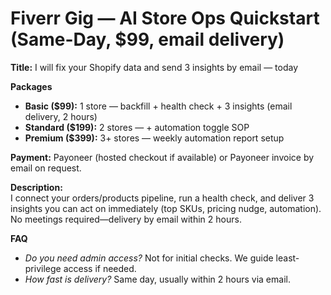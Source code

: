 # Fiverr Gig — AI Store Ops Quickstart (Same-Day, $99, email delivery)
**Title:** I will fix your Shopify data and send 3 insights by email — today

**Packages**
- **Basic ($99):** 1 store — backfill + health check + 3 insights (email delivery, 2 hours)
- **Standard ($199):** 2 stores — + automation toggle SOP
- **Premium ($399):** 3+ stores — weekly automation report setup

**Payment:** Payoneer (hosted checkout if available) or Payoneer invoice by email on request.

**Description:**  
I connect your orders/products pipeline, run a health check, and deliver 3 insights you can act on immediately (top SKUs, pricing nudge, automation). No meetings required—delivery by email within 2 hours.

**FAQ**  
- *Do you need admin access?* Not for initial checks. We guide least-privilege access if needed.
- *How fast is delivery?* Same day, usually within 2 hours via email.

